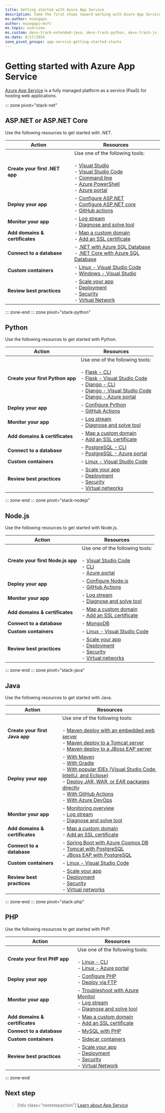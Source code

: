 ```yaml
---
title: Getting started with Azure App Service
description: Take the first steps toward working with Azure App Service. Decide on a stack and choose from various actions to get your app running.
ms.author: msangapu
author: msangapu-msft
ms.topic: overview
ms.custom: devx-track-extended-java, devx-track-python, devx-track-js
ms.date: 8/27/2024
zone_pivot_groups: app-service-getting-started-stacks
---
```


# Getting started with Azure App Service

[Azure App Service](./overview.md) is a fully managed platform as a service (PaaS) for hosting web applications.

::: zone pivot="stack-net"

## ASP.NET or ASP.NET Core

Use the following resources to get started with .NET.

| Action | Resources |
| --- | --- |
| **Create your first .NET app** | Use one of the following tools:<br><br>- [Visual Studio](./quickstart-dotnetcore.md?tabs=net60&pivots=development-environment-vs)<br>- [Visual Studio Code](./quickstart-dotnetcore.md?tabs=net60&pivots=development-environment-vscode)<br>- [Command line](./quickstart-dotnetcore.md?tabs=net60&pivots=development-environment-cli)<br>- [Azure PowerShell](./quickstart-dotnetcore.md?tabs=net60&pivots=development-environment-ps)<br>- [Azure portal](./quickstart-dotnetcore.md?tabs=net60&pivots=development-environment-azure-portal) |
| **Deploy your app** | - [Configure ASP.NET](./configure-language-dotnet-framework.md)<br>- [Configure ASP.NET core](./configure-language-dotnetcore.md?pivots=platform-linux)<br>- [GitHub actions](./deploy-github-actions.md) |
| **Monitor your app**| - [Log stream](./troubleshoot-diagnostic-logs.md#stream-logs)<br>- [Diagnose and solve tool](./overview-diagnostics.md)|
| **Add domains & certificates** |- [Map a custom domain](./app-service-web-tutorial-custom-domain.md?tabs=root%2Cazurecli)<br>- [Add an SSL certificate](./configure-ssl-certificate.md)|
| **Connect to a database** | - [.NET with Azure SQL Database](./app-service-web-tutorial-dotnet-sqldatabase.md)<br>- [.NET Core with Azure SQL Database](./tutorial-dotnetcore-sqldb-app.md)|
| **Custom containers** |- [Linux - Visual Studio Code](./quickstart-custom-container.md?tabs=dotnet&pivots=container-linux-vscode)<br>- [Windows - Visual Studio](./quickstart-custom-container.md?tabs=dotnet&pivots=container-windows-vs)|
| **Review best practices** | - [Scale your app](./manage-scale-up.md)<br>- [Deployment](./deploy-best-practices.md)<br>- [Security](/security/benchmark/azure/baselines/app-service-security-baseline?toc=/azure/app-service/toc.json)<br>- [Virtual Network](./configure-vnet-integration-enable.md)|

::: zone-end
::: zone pivot="stack-python"

## Python

Use the following resources to get started with Python.

| Action | Resources |
| --- | --- |
| **Create your first Python app** | Use one of the following tools:<br><br>- [Flask - CLI](./quickstart-python.md?tabs=flask%2Cwindows%2Cazure-cli%2Cvscode-deploy%2Cdeploy-instructions-azportal%2Cterminal-bash%2Cdeploy-instructions-zip-azcli)<br>- [Flask - Visual Studio Code](./quickstart-python.md?tabs=flask%2Cwindows%2Cvscode-aztools%2Cvscode-deploy%2Cdeploy-instructions-azportal%2Cterminal-bash%2Cdeploy-instructions-zip-azcli)<br>- [Django - CLI](./quickstart-python.md?tabs=django%2Cwindows%2Cazure-cli%2Cvscode-deploy%2Cdeploy-instructions-azportal%2Cterminal-bash%2Cdeploy-instructions-zip-azcli)<br>- [Django - Visual Studio Code](./quickstart-python.md?tabs=django%2Cwindows%2Cvscode-aztools%2Cvscode-deploy%2Cdeploy-instructions-azportal%2Cterminal-bash%2Cdeploy-instructions-zip-azcli)<br>- [Django - Azure portal](./quickstart-python.md?tabs=django%2Cwindows%2Cazure-portal%2Cvscode-deploy%2Cdeploy-instructions-azportal%2Cterminal-bash%2Cdeploy-instructions-zip-azcli) |
| **Deploy your app** | - [Configure Python](configure-language-python.md)<br>- [GitHub Actions](./deploy-github-actions.md) |
| **Monitor your app**| - [Log stream](./troubleshoot-diagnostic-logs.md#stream-logs)<br>- [Diagnose and solve tool](./overview-diagnostics.md)|
| **Add domains & certificates** |- [Map a custom domain](./app-service-web-tutorial-custom-domain.md?tabs=root%2Cazurecli)<br>- [Add an SSL certificate](./configure-ssl-certificate.md)|
| **Connect to a database** | - [PostgreSQL - CLI](./tutorial-python-postgresql-app.md?tabs=flask%2Cwindows&pivots=azure-developer-cli)<br>- [PostgreSQL - Azure portal](./tutorial-python-postgresql-app.md?tabs=flask%2Cwindows&pivots=azure-portal)|
| **Custom containers** |- [Linux - Visual Studio Code](./quickstart-custom-container.md?tabs=python&pivots=container-linux-vscode)|
| **Review best practices** | - [Scale your app](./manage-scale-up.md)<br>- [Deployment](./deploy-best-practices.md)<br>- [Security](/security/benchmark/azure/baselines/app-service-security-baseline?toc=/azure/app-service/toc.json)<br>- [Virtual networks](./configure-vnet-integration-enable.md)|

::: zone-end
::: zone pivot="stack-nodejs"

## Node.js

Use the following resources to get started with Node.js.

| Action | Resources |
| --- | --- |
| **Create your first Node.js app** | Use one of the following tools:<br><br>- [Visual Studio Code](./quickstart-nodejs.md?tabs=linux&pivots=development-environment-vscode)<br>- [CLI](./quickstart-nodejs.md?tabs=linux&pivots=development-environment-cli)<br>- [Azure portal](./quickstart-nodejs.md?tabs=linux&pivots=development-environment-azure-portal) |
| **Deploy your app** | - [Configure Node.js](./configure-language-nodejs.md?pivots=platform-linux)<br>- [GitHub Actions](./deploy-github-actions.md) |
| **Monitor your app**| - [Log stream](./troubleshoot-diagnostic-logs.md#stream-logs)<br>- [Diagnose and solve tool](./overview-diagnostics.md)|
| **Add domains & certificates** |- [Map a custom domain](./app-service-web-tutorial-custom-domain.md?tabs=root%2Cazurecli)<br>- [Add an SSL certificate](./configure-ssl-certificate.md)|
| **Connect to a database** | - [MongoDB](./tutorial-nodejs-mongodb-app.md)|
| **Custom containers** |- [Linux - Visual Studio Code](./quickstart-custom-container.md?tabs=node&pivots=container-linux-vscode)|
| **Review best practices** | - [Scale your app](./manage-scale-up.md)<br>- [Deployment](./deploy-best-practices.md)<br>- [Security](/security/benchmark/azure/baselines/app-service-security-baseline?toc=/azure/app-service/toc.json)<br>- [Virtual networks](./configure-vnet-integration-enable.md)|

::: zone-end
::: zone pivot="stack-java"

## Java 

Use the following resources to get started with Java.

| Action | Resources |
| --- | --- |
| **Create your first Java app** | Use one of the following tools:<br><br>- [Maven deploy with an embedded web server](./quickstart-java.md?pivots=java-javase)<br>- [Maven deploy to a Tomcat server](./quickstart-java.md?pivots=java-tomcat)<br>- [Maven deploy to a JBoss EAP server](./quickstart-java.md?pivots=java-jboss) |
| **Deploy your app** | - [With Maven](configure-language-java-deploy-run.md?pivots=platform-linux#maven)<br>- [With Gradle](configure-language-java-deploy-run.md?pivots=platform-linux#gradle)<br>- [With popular IDEs (Visual Studio Code, IntelliJ, and Eclipse)](configure-language-java-deploy-run.md?pivots=platform-linux#ides)<br>- [Deploy JAR, WAR, or EAR packages directly](./deploy-zip.md?tabs=cli#deploy-warjarear-packages)<br>- [With GitHub Actions](./deploy-github-actions.md)<br>- [With Azure DevOps](./deploy-azure-pipelines.md)|
| **Monitor your app**| - [Monitoring overview](./monitor-app-service.md)<br>- [Log stream](./troubleshoot-diagnostic-logs.md#stream-logs)<br>- [Diagnose and solve tool](./overview-diagnostics.md)|
| **Add domains & certificates** |- [Map a custom domain](./app-service-web-tutorial-custom-domain.md?tabs=root%2Cazurecli)<br>- [Add an SSL certificate](./configure-ssl-certificate.md)|
| **Connect to a database** |- [Spring Boot with Azure Cosmos DB](./tutorial-java-spring-cosmosdb.md)<br>- [Tomcat with PostgreSQL](./tutorial-java-tomcat-connect-managed-identity-postgresql-database.md)<br>- [JBoss EAP with PostgreSQL](./tutorial-java-jboss-mysql-app.md)|
| **Custom containers** |- [Linux - Visual Studio Code](./quickstart-custom-container.md?tabs=python&pivots=container-linux-vscode)|
| **Review best practices** | - [Scale your app](./manage-scale-up.md)<br>- [Deployment](./deploy-best-practices.md)<br>- [Security](/security/benchmark/azure/baselines/app-service-security-baseline?toc=/azure/app-service/toc.json)<br>- [Virtual networks](./configure-vnet-integration-enable.md)|

::: zone-end
::: zone pivot="stack-php"

## PHP

Use the following resources to get started with PHP.

| Action | Resources |
| --- | --- |
| **Create your first PHP app** | Use one of the following tools:<br><br>- [Linux - CLI](./quickstart-php.md?tabs=cli&pivots=platform-linux)<br>- [Linux - Azure portal](./quickstart-php.md?tabs=portal&pivots=platform-linux) |
| **Deploy your app** | - [Configure PHP](./configure-language-php.md?pivots=platform-linux)<br>- [Deploy via FTP](./deploy-ftp.md?tabs=portal)|
| **Monitor your app**|- [Troubleshoot with Azure Monitor](./tutorial-troubleshoot-monitor.md)<br>- [Log stream](./troubleshoot-diagnostic-logs.md#stream-logs)<br>- [Diagnose and solve tool](./overview-diagnostics.md)|
| **Add domains & certificates** |- [Map a custom domain](./app-service-web-tutorial-custom-domain.md?tabs=root%2Cazurecli)<br>- [Add an SSL certificate](./configure-ssl-certificate.md)|
| **Connect to a database** | - [MySQL with PHP](./tutorial-php-mysql-app.md)|
| **Custom containers** |- [Sidecar containers](tutorial-custom-container-sidecar.md)|
| **Review best practices** | - [Scale your app]()<br>- [Deployment](./deploy-best-practices.md)<br>- [Security](/security/benchmark/azure/baselines/app-service-security-baseline?toc=/azure/app-service/toc.json)<br>- [Virtual Network](./configure-vnet-integration-enable.md)|

::: zone-end

## Next step

> [!div class="nextstepaction"]
> [Learn about App Service](./overview.md)
